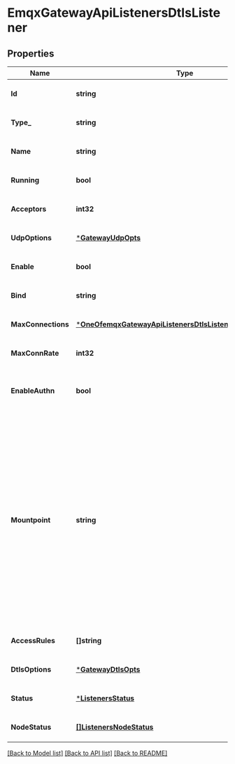 # EmqxGatewayApiListenersDtlsListener

## Properties
Name | Type | Description | Notes
------------ | ------------- | ------------- | -------------
**Id** | **string** | Listener ID | [optional] [default to null]
**Type_** | **string** | Listener Type | [optional] [default to null]
**Name** | **string** | Listener Name | [optional] [default to null]
**Running** | **bool** | Listener Running status | [optional] [default to null]
**Acceptors** | **int32** | Size of the acceptor pool. | [optional] [default to 16]
**UdpOptions** | [***GatewayUdpOpts**](gateway.udp_opts.md) |  | [optional] [default to null]
**Enable** | **bool** | Enable the listener. | [optional] [default to true]
**Bind** | **string** | The IP address and port that the listener will bind. | [optional] [default to null]
**MaxConnections** | [***OneOfemqxGatewayApiListenersDtlsListenerMaxConnections**](OneOfemqxGatewayApiListenersDtlsListenerMaxConnections.md) | Maximum number of concurrent connections. | [optional] [default to 1024]
**MaxConnRate** | **int32** | Maximum connections per second. | [optional] [default to 1000]
**EnableAuthn** | **bool** | Set &lt;code&gt;true&lt;/code&gt; (default) to enable client authentication on this listener. &lt;br/&gt;When set to &lt;code&gt;false&lt;/code&gt; clients will be allowed to connect without authentication. | [optional] [default to true]
**Mountpoint** | **string** | When publishing or subscribing, prefix all topics with a mountpoint string.&lt;br/&gt;The prefixed string will be removed from the topic name when the message is delivered to the subscriber.&lt;br/&gt;The mountpoint is a way that users can use to implement isolation of message routing between different listeners.&lt;br/&gt;For example if a client A subscribes to &#x60;t&#x60; with &#x60;listeners.tcp.\\&lt;name&gt;.mountpoint&#x60; set to &#x60;some_tenant&#x60;,&lt;br/&gt;then the client actually subscribes to the topic &#x60;some_tenant/t&#x60;.&lt;br/&gt;Similarly, if another client B (connected to the same listener as the client A) sends a message to topic &#x60;t&#x60;,&lt;br/&gt;the message is routed to all the clients subscribed &#x60;some_tenant/t&#x60;,&lt;br/&gt;so client A will receive the message, with topic name &#x60;t&#x60;. Set to &#x60;\&quot;\&quot;&#x60; to disable the feature.&lt;br/&gt;Variables in mountpoint string:&lt;br/&gt;&lt;br/&gt;  - &lt;code&gt;${clientid}&lt;/code&gt;: clientid&lt;br/&gt;&lt;br/&gt;  - &lt;code&gt;${username}&lt;/code&gt;: username | [optional] [default to null]
**AccessRules** | **[]string** | The access control rules for this listener.&lt;br/&gt;See: https://github.com/emqtt/esockd#allowdeny | [optional] [default to []]
**DtlsOptions** | [***GatewayDtlsOpts**](gateway.dtls_opts.md) |  | [optional] [default to null]
**Status** | [***ListenersStatus**](listeners.status.md) |  | [optional] [default to null]
**NodeStatus** | [**[]ListenersNodeStatus**](listeners.node_status.md) | listener status of each node in the cluster | [optional] [default to null]

[[Back to Model list]](../README.md#documentation-for-models) [[Back to API list]](../README.md#documentation-for-api-endpoints) [[Back to README]](../README.md)

